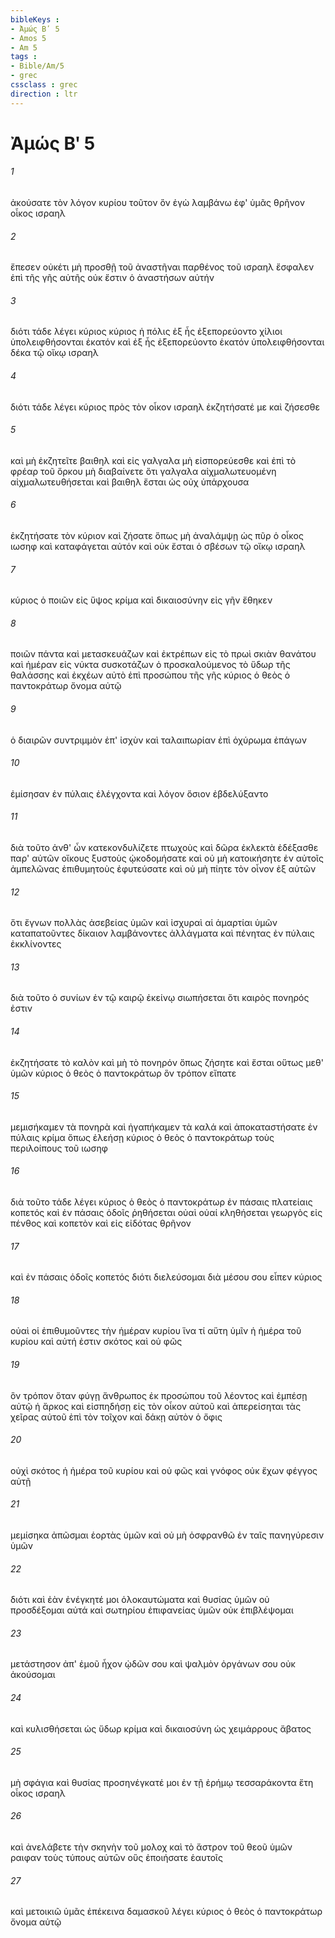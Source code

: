 ```yaml
---
bibleKeys : 
- Ἀμώς Βʹ 5
- Amos 5
- Am 5
tags : 
- Bible/Am/5
- grec
cssclass : grec
direction : ltr
---
```


# Ἀμώς Βʹ 5

###### 1
ἀκούσατε τὸν λόγον κυρίου τοῦτον ὃν ἐγὼ λαμβάνω ἐφ' ὑμᾶς θρῆνον οἶκος ισραηλ
###### 2
ἔπεσεν οὐκέτι μὴ προσθῇ τοῦ ἀναστῆναι παρθένος τοῦ ισραηλ ἔσφαλεν ἐπὶ τῆς γῆς αὐτῆς οὐκ ἔστιν ὁ ἀναστήσων αὐτήν
###### 3
διότι τάδε λέγει κύριος κύριος ἡ πόλις ἐξ ἧς ἐξεπορεύοντο χίλιοι ὑπολειφθήσονται ἑκατόν καὶ ἐξ ἧς ἐξεπορεύοντο ἑκατόν ὑπολειφθήσονται δέκα τῷ οἴκῳ ισραηλ
###### 4
διότι τάδε λέγει κύριος πρὸς τὸν οἶκον ισραηλ ἐκζητήσατέ με καὶ ζήσεσθε
###### 5
καὶ μὴ ἐκζητεῖτε βαιθηλ καὶ εἰς γαλγαλα μὴ εἰσπορεύεσθε καὶ ἐπὶ τὸ φρέαρ τοῦ ὅρκου μὴ διαβαίνετε ὅτι γαλγαλα αἰχμαλωτευομένη αἰχμαλωτευθήσεται καὶ βαιθηλ ἔσται ὡς οὐχ ὑπάρχουσα
###### 6
ἐκζητήσατε τὸν κύριον καὶ ζήσατε ὅπως μὴ ἀναλάμψῃ ὡς πῦρ ὁ οἶκος ιωσηφ καὶ καταφάγεται αὐτόν καὶ οὐκ ἔσται ὁ σβέσων τῷ οἴκῳ ισραηλ
###### 7
κύριος ὁ ποιῶν εἰς ὕψος κρίμα καὶ δικαιοσύνην εἰς γῆν ἔθηκεν
###### 8
ποιῶν πάντα καὶ μετασκευάζων καὶ ἐκτρέπων εἰς τὸ πρωὶ σκιὰν θανάτου καὶ ἡμέραν εἰς νύκτα συσκοτάζων ὁ προσκαλούμενος τὸ ὕδωρ τῆς θαλάσσης καὶ ἐκχέων αὐτὸ ἐπὶ προσώπου τῆς γῆς κύριος ὁ θεὸς ὁ παντοκράτωρ ὄνομα αὐτῷ
###### 9
ὁ διαιρῶν συντριμμὸν ἐπ' ἰσχὺν καὶ ταλαιπωρίαν ἐπὶ ὀχύρωμα ἐπάγων
###### 10
ἐμίσησαν ἐν πύλαις ἐλέγχοντα καὶ λόγον ὅσιον ἐβδελύξαντο
###### 11
διὰ τοῦτο ἀνθ' ὧν κατεκονδυλίζετε πτωχοὺς καὶ δῶρα ἐκλεκτὰ ἐδέξασθε παρ' αὐτῶν οἴκους ξυστοὺς ᾠκοδομήσατε καὶ οὐ μὴ κατοικήσητε ἐν αὐτοῖς ἀμπελῶνας ἐπιθυμητοὺς ἐφυτεύσατε καὶ οὐ μὴ πίητε τὸν οἶνον ἐξ αὐτῶν
###### 12
ὅτι ἔγνων πολλὰς ἀσεβείας ὑμῶν καὶ ἰσχυραὶ αἱ ἁμαρτίαι ὑμῶν καταπατοῦντες δίκαιον λαμβάνοντες ἀλλάγματα καὶ πένητας ἐν πύλαις ἐκκλίνοντες
###### 13
διὰ τοῦτο ὁ συνίων ἐν τῷ καιρῷ ἐκείνῳ σιωπήσεται ὅτι καιρὸς πονηρός ἐστιν
###### 14
ἐκζητήσατε τὸ καλὸν καὶ μὴ τὸ πονηρόν ὅπως ζήσητε καὶ ἔσται οὕτως μεθ' ὑμῶν κύριος ὁ θεὸς ὁ παντοκράτωρ ὃν τρόπον εἴπατε
###### 15
μεμισήκαμεν τὰ πονηρὰ καὶ ἠγαπήκαμεν τὰ καλά καὶ ἀποκαταστήσατε ἐν πύλαις κρίμα ὅπως ἐλεήσῃ κύριος ὁ θεὸς ὁ παντοκράτωρ τοὺς περιλοίπους τοῦ ιωσηφ
###### 16
διὰ τοῦτο τάδε λέγει κύριος ὁ θεὸς ὁ παντοκράτωρ ἐν πάσαις πλατείαις κοπετός καὶ ἐν πάσαις ὁδοῖς ῥηθήσεται οὐαὶ οὐαί κληθήσεται γεωργὸς εἰς πένθος καὶ κοπετὸν καὶ εἰς εἰδότας θρῆνον
###### 17
καὶ ἐν πάσαις ὁδοῖς κοπετός διότι διελεύσομαι διὰ μέσου σου εἶπεν κύριος
###### 18
οὐαὶ οἱ ἐπιθυμοῦντες τὴν ἡμέραν κυρίου ἵνα τί αὕτη ὑμῖν ἡ ἡμέρα τοῦ κυρίου καὶ αὐτή ἐστιν σκότος καὶ οὐ φῶς
###### 19
ὃν τρόπον ὅταν φύγῃ ἄνθρωπος ἐκ προσώπου τοῦ λέοντος καὶ ἐμπέσῃ αὐτῷ ἡ ἄρκος καὶ εἰσπηδήσῃ εἰς τὸν οἶκον αὐτοῦ καὶ ἀπερείσηται τὰς χεῖρας αὐτοῦ ἐπὶ τὸν τοῖχον καὶ δάκῃ αὐτὸν ὁ ὄφις
###### 20
οὐχὶ σκότος ἡ ἡμέρα τοῦ κυρίου καὶ οὐ φῶς καὶ γνόφος οὐκ ἔχων φέγγος αὐτῇ
###### 21
μεμίσηκα ἀπῶσμαι ἑορτὰς ὑμῶν καὶ οὐ μὴ ὀσφρανθῶ ἐν ταῖς πανηγύρεσιν ὑμῶν
###### 22
διότι καὶ ἐὰν ἐνέγκητέ μοι ὁλοκαυτώματα καὶ θυσίας ὑμῶν οὐ προσδέξομαι αὐτά καὶ σωτηρίου ἐπιφανείας ὑμῶν οὐκ ἐπιβλέψομαι
###### 23
μετάστησον ἀπ' ἐμοῦ ἦχον ᾠδῶν σου καὶ ψαλμὸν ὀργάνων σου οὐκ ἀκούσομαι
###### 24
καὶ κυλισθήσεται ὡς ὕδωρ κρίμα καὶ δικαιοσύνη ὡς χειμάρρους ἄβατος
###### 25
μὴ σφάγια καὶ θυσίας προσηνέγκατέ μοι ἐν τῇ ἐρήμῳ τεσσαράκοντα ἔτη οἶκος ισραηλ
###### 26
καὶ ἀνελάβετε τὴν σκηνὴν τοῦ μολοχ καὶ τὸ ἄστρον τοῦ θεοῦ ὑμῶν ραιφαν τοὺς τύπους αὐτῶν οὓς ἐποιήσατε ἑαυτοῖς
###### 27
καὶ μετοικιῶ ὑμᾶς ἐπέκεινα δαμασκοῦ λέγει κύριος ὁ θεὸς ὁ παντοκράτωρ ὄνομα αὐτῷ
